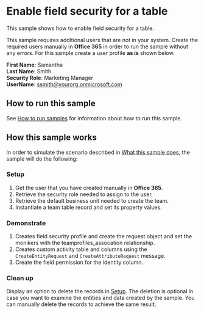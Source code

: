 # Enable field security for a table

This sample shows how to enable field security for a table.

This sample requires additional users that are not in your system. Create the required users manually in **Office 365** in order to run the sample without any errors. For this sample create a user profile **as is** shown below. 

**First Name**: Samantha <br/>
**Last Name**: Smith<br/>
**Security Role**: Marketing Manager<br/>
**UserName**: ssmith@yourorg.onmicrosoft.com<br/>

## How to run this sample

See [How to run samples](https://github.com/microsoft/PowerApps-Samples/blob/master/cds/README.md) for information about how to run this sample.

## How this sample works

In order to simulate the scenario described in [What this sample does](#what-this-sample-does), the sample will do the following:

### Setup

1. Get the user that you have created manually in **Office 365**.
2. Retrieve the security role needed to assign to the user.
3. Retrieve the default business unit needed to create the team.
4. Instantiate a team table record and set its property values.

### Demonstrate

1. Creates field security profile and create the request object and set the monikers with the teamprofiles_assocation relationship.
2. Creates custom activity table and columns using the `CreateEntityRequest` and `CreateAttributeRequest` message.
3. Create the field permission for the identity column.

### Clean up

Display an option to delete the records in [Setup](#setup). The deletion is optional in case you want to examine the entities and data created by the sample. You can manually delete the records to achieve the same result.
